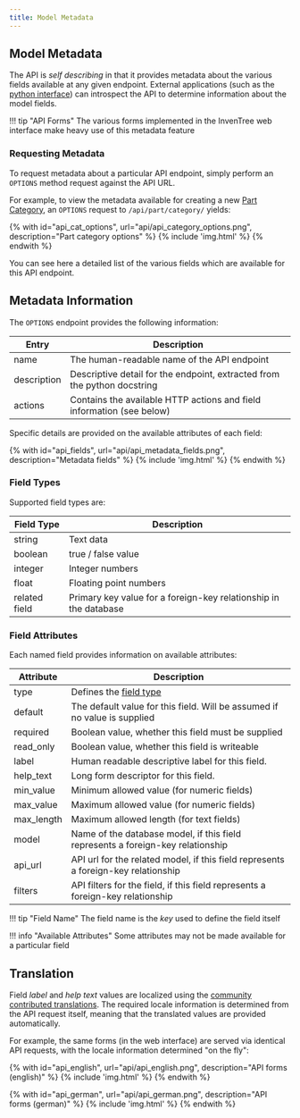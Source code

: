 ```yaml
---
title: Model Metadata
---
```


## Model Metadata

The API is *self describing* in that it provides metadata about the various fields available at any given endpoint. External applications (such as the [python interface](../api/python/python.md)) can introspect the API to determine information about the model fields.

!!! tip "API Forms"
    The various forms implemented in the InvenTree web interface make heavy use of this metadata feature    

### Requesting Metadata

To request metadata about a particular API endpoint, simply perform an `OPTIONS` method request against the API URL.

For example, to view the metadata available for creating a new [Part Category](../part/part.md#part-category), an `OPTIONS` request to `/api/part/category/` yields:

{% with id="api_cat_options", url="api/api_category_options.png", description="Part category options" %}
{% include 'img.html' %}
{% endwith %}

You can see here a detailed list of the various fields which are available for this API endpoint.

## Metadata Information

The `OPTIONS` endpoint provides the following information:

| Entry | Description |
| --- | --- |
| name | The human-readable name of the API endpoint |
| description | Descriptive detail for the endpoint, extracted from the python docstring |
| actions | Contains the available HTTP actions and field information (see below) |

Specific details are provided on the available attributes of each field:

{% with id="api_fields", url="api/api_metadata_fields.png", description="Metadata fields" %}
{% include 'img.html' %}
{% endwith %}

### Field Types

Supported field types are:

| Field Type | Description |
| --- | --- |
| string | Text data |
| boolean | true / false value |
| integer | Integer numbers |
| float | Floating point numbers |
| related field | Primary key value for a foreign-key relationship in the database |

### Field Attributes

Each named field provides information on available attributes:

| Attribute | Description |
| --- | --- |
| type | Defines the [field type](#field-types) |
| default | The default value for this field. Will be assumed if no value is supplied |
| required | Boolean value, whether this field must be supplied |
| read_only | Boolean value, whether this field is writeable |
| label | Human readable descriptive label for this field. |
| help_text | Long form descriptor for this field. |
| min_value | Minimum allowed value (for numeric fields) |
| max_value | Maximum allowed value (for numeric fields) |
| max_length | Maximum allowed length (for text fields) |
| model | Name of the database model, if this field represents a foreign-key relationship |
| api_url | API url for the related model, if this field represents a foreign-key relationship |
| filters | API filters for the field, if this field represents a foreign-key relationship |

!!! tip "Field Name"
    The field name is the *key* used to define the field itself

!!! info "Available Attributes"
    Some attributes may not be made available for a particular field



## Translation

Field *label* and *help text* values are localized using the [community contributed translations](https://crowdin.com/project/inventree). The required locale information is determined from the API request itself, meaning that the translated values are provided automatically.

For example, the same forms (in the web interface) are served via identical API requests, with the locale information determined "on the fly":

{% with id="api_english", url="api/api_english.png", description="API forms (english)" %}
{% include 'img.html' %}
{% endwith %}

{% with id="api_german", url="api/api_german.png", description="API forms (german)" %}
{% include 'img.html' %}
{% endwith %}


